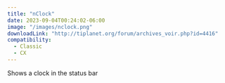 ```yaml
---
title: "nClock"
date: 2023-09-04T00:24:02-06:00
image: "/images/nclock.png"
downloadLink: "http://tiplanet.org/forum/archives_voir.php?id=4416"
compatibility:
  - Classic
  - CX
---
```


Shows a clock in the status bar
